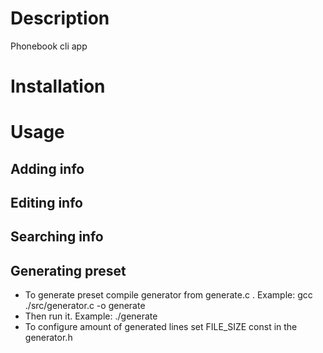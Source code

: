 # Description
Phonebook cli app

# Installation

# Usage
## Adding info

## Editing info

## Searching info

## Generating preset
- To generate preset compile generator from generate.c . Example: gcc ./src/generator.c -o generate
- Then run it. Example: ./generate
- To configure amount of generated lines set FILE_SIZE const in the generator.h

